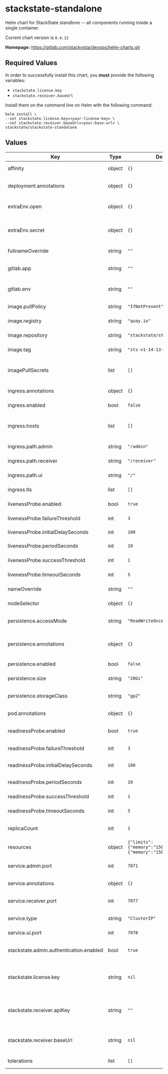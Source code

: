 # stackstate-standalone

Helm chart for StackState standlone -- all components running inside a single container.

Current chart version is `0.4.12`

**Homepage:** <https://gitlab.com/stackvista/devops/helm-charts.git>

## Required Values

In order to successfully install this chart, you **must** provide the following variables:
* `stackstate.license.key`
* `stackstate.receiver.baseUrl`

Install them on the command line on Helm with the following command:

```shell
helm install \
--set stackstate.license.key=<your-license-key> \
--set stackstate.receiver.baseUrl=<your-base-url> \
stackstate/stackstate-standalone
```

## Values

| Key | Type | Default | Description |
|-----|------|---------|-------------|
| affinity | object | `{}` | Affinity settings for pod assignment. |
| deployment.annotations | object | `{}` | Annotations to attach to the `Deployment` object. |
| extraEnv.open | object | `{}` | Extra open environment variables to inject into pods. |
| extraEnv.secret | object | `{}` | Extra secret environment variables to inject into pods via a `Secret` object. |
| fullnameOverride | string | `""` | Override the fullname of the chart. |
| gitlab.app | string | `""` | If CI is GitLab, specify the `app` for annotations. |
| gitlab.env | string | `""` | If CI is GitLab, specify the `env` for annotations. |
| image.pullPolicy | string | `"IfNotPresent"` | Default container image pull policy. |
| image.registry | string | `"quay.io"` | Base container image registry |
| image.repository | string | `"stackstate/stackstate"` | Base container image repository. |
| image.tag | string | `"sts-v1-14-13-1"` | Default container image tag. |
| imagePullSecrets | list | `[]` | Extra secrets / credentials needed for container image registry. |
| ingress.annotations | object | `{}` | Annotations for ingress objects. |
| ingress.enabled | bool | `false` | Enable use of ingress controllers. |
| ingress.hosts | list | `[]` | List of ingress hostnames; the paths are fixed to StackState backend services |
| ingress.path.admin | string | `"/admin"` | Ingress path to the admin service. |
| ingress.path.receiver | string | `"/receiver"` | Ingress path to the receiver service. |
| ingress.path.ui | string | `"/"` | Ingress path to the base UI. |
| ingress.tls | list | `[]` | List of ingress TLS certificates to use. |
| livenessProbe.enabled | bool | `true` | Enable use of livenessProbe check. |
| livenessProbe.failureThreshold | int | `3` | `failureThreshold` for the liveness probe. |
| livenessProbe.initialDelaySeconds | int | `180` | `initialDelaySeconds` for the liveness probe. |
| livenessProbe.periodSeconds | int | `10` | `periodSeconds` for the liveness probe. |
| livenessProbe.successThreshold | int | `1` | `successThreshold` for the liveness probe. |
| livenessProbe.timeoutSeconds | int | `5` | `timeoutSeconds` for the liveness probe. |
| nameOverride | string | `""` | Override the name of the chart. |
| nodeSelector | object | `{}` | Node labels for pod assignment. |
| persistence.accessMode | string | `"ReadWriteOnce"` | Access mode of the persistent volume claim. |
| persistence.annotations | object | `{}` | Annotations to attach to the `PersistentVolumeClaim` object. |
| persistence.enabled | bool | `false` | Enable use of persistence. |
| persistence.size | string | `"20Gi"` | Size (in GiB) of the persistent volume. |
| persistence.storageClass | string | `"gp2"` | Name of the storage class to use for the persistent volume. |
| pod.annotations | object | `{}` | Annotations to attach to the `Pod` object(s). |
| readinessProbe.enabled | bool | `true` | Enable use of readinessProbe check. |
| readinessProbe.failureThreshold | int | `3` | `failureThreshold` for the readiness probe. |
| readinessProbe.initialDelaySeconds | int | `180` | `initialDelaySeconds` for the readiness probe. |
| readinessProbe.periodSeconds | int | `10` | `periodSeconds` for the readiness probe. |
| readinessProbe.successThreshold | int | `1` | `successThreshold` for the readiness probe. |
| readinessProbe.timeoutSeconds | int | `5` | `timeoutSeconds` for the readiness probe. |
| replicaCount | int | `1` | Amount of replicas to create for the `Deployment` object. |
| resources | object | `{"limits":{"memory":"15Gi"},"requests":{"memory":"15Gi"}}` | Resource requests / limits. |
| service.admin.port | int | `7071` | The default port for the StackState Administration area. |
| service.annotations | object | `{}` | Annotations to attach to the `Service` object. |
| service.receiver.port | int | `7077` | The default port for the StackState Receiver. |
| service.type | string | `"ClusterIP"` | The Kubernetes 'Service' type to use. |
| service.ui.port | int | `7070` | The default port for the StackState UI. |
| stackstate.admin.authentication.enabled | bool | `true` | Enable basic auth protection for the /admin endpoint. |
| stackstate.license.key | string | `nil` | **PROVIDE YOUR LICENSE KEY HERE** The StackState license key needed to start the server. |
| stackstate.receiver.apiKey | string | `""` | API key to be used by the Receiver; if no key is provided, a random one will be generated for you. |
| stackstate.receiver.baseUrl | string | `nil` | **PROVIDE YOUR BASE URL HERE** Externally visible baseUrl of the StackState endpoints. |
| tolerations | list | `[]` | Toleration labels for pod assignment. |
